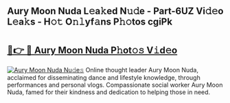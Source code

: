 ## Aury Moon Nuda L𝚎a𝚔ed N𝚞𝚍e - Part-6UZ Vi𝚍𝚎o L𝚎a𝚔s - H𝚘𝚝 O𝚗𝚕yf𝚊ns P𝚑𝚘tos cgiPk

# <h2><a href="http://kfasyp.oniu.top/?m=Aury+Moon+Nuda">🔗👉 🔴 Aury Moon Nuda P𝚑ot𝚘𝚜 V𝚒d𝚎o</a></h2>

[![Aury Moon Nuda Nu𝚍e𝚜](https://i.imgur.com/0qMVB7G.gif)](http://kfasyp.oniu.top/?m=Aury+Moon+Nuda)
Online thought leader Aury Moon Nuda, acclaimed for disseminating dance and lifestyle knowledge, through performances and personal vlogs. Compassionate social worker Aury Moon Nuda, famed for their kindness and dedication to helping those in need.  
